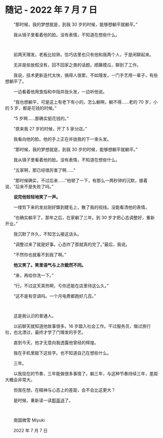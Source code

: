 # 随记 - 2022 年 7 月 7 日

　　“那时候，我的梦想就是，到我 30 岁的时候，能够想躺平就躺平。”

　　我从镜子里看着他的脸。没有表情，不知道在想些什么。

<br>

　　前两天理发。老板比较熟，恰巧店里也只有他和我两个人，于是闲聊起来。

　　无非是些放假没有，回不回家之类的话题。顺藤摸瓜，聊到了工作。

　　我说，技术更新迭代太快，搞得人很累，不如理发，一门手艺用一辈子，有些想躺平了。

　　一边看着他用食指和中指并拢头发，一边听他说。

　　“我也想躺平，可是这上有老下有小的，怎么躺啊，躺不得……老的 70 岁，小的 5 岁，都是花钱的时候。”

　　“5 岁啊……那确实挺花钱的。”

　　“原来我 27 岁的时候，开了 5 家分店。”

　　我看向他的脸。他的手上正在并拢我的下一束头发。

　　“那时候，我的梦想就是，到我 30 岁的时候，能够想躺平就躺平。”

　　我从镜子里看着他的脸。没有表情，不知道在想些什么。

　　“五家啊，那已经很厉害了啊……”

　　“那时候确实，不过后来……”他顿了一下，有那么一两秒钟的沉默，接着说，“后来不是失败了吗。”

　　**说完他轻轻地笑了一声。**

　　一缕剪下来的发丝刚好飘到睫毛上，散了我的视线。没能看清他的表情。

　　“也确实躺平了。那年之后，在家躺了三年。到 30 岁才把心态调整好，重新开业。”

　　我沉默了许久，不知怎么接这话头。

　　“调整过来了就是好事。心态炸了那就真的完了。”最后，我说。

　　“不然你也就看不到我了啊。”

　　**他又笑了。笑里语气与上次截然不同。**

　　“来，再给你洗一下。”

　　“行。不过这天真热啊，亏你还能在店里待这么久。”

　　“这不是有空调吗。一个月电费都跑好几百。”

<br>

　　这是我认识的普通人。

　　以前聊天就知道他故事很多。16 岁踏入社会工作。干过服务员，做过旅行社，也北漂过，最终才学了门理发的手艺。

　　直到今天，他才无意向我透露他曾经的辉煌。

　　我在手机里敲下这些字。也不知道自己在想些什么。

　　三年。

　　以我现在的节奏，三年能做很多事情了。躺三年，与这种节奏持续三年，差距大概会非常大。

　　但我在想，在精神与心态上的差距，会不会比这更大？

　　是时候，重新读一读[那首诗](https://mp.weixin.qq.com/s?__biz=Mzg5NTcwNjA4Nw==&mid=2247483830&idx=1&sn=02de41e69d4301717ba7784fa346b73f&chksm=c00d773ef77afe28c84b6e864e3b900f0cbccf0b0740813d3c4724d7ca2f1ea37b153f16428a&scene=21#wechat_redirect)了。

<br>

　　南国微雪 Miyuki

　　2022 年 7 月 7 日


